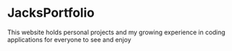 # JacksPortfolio
This website holds personal projects and my growing experience in coding applications for everyone to see and enjoy
